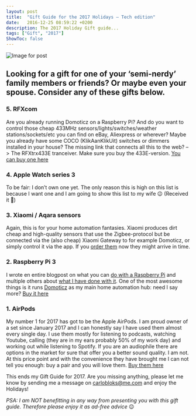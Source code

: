 ```yaml
---
layout: post
title:  "Gift Guide for the 2017 Holidays — Tech edition"
date:   2016-12-25 08:59:22 +0200
description: The 2017 Holiday Gift guide... 
tags: ["Gift", "2017"]
ShowToc: false
---
```

![Image for post](/images/giftguide2017.jpg)
## Looking for a gift for one of your ‘semi-nerdy’ family members or friends? Or maybe even your spouse. Consider any of these gifts below.

### 5\. RFXcom

Are you already running Domoticz on a Raspberry Pi? And do you want to control those cheap 433MHz sensors/lights/switches/weather stations/sockets/etc you can find on eBay, Aliexpress or wherever? Maybe you already have some COCO (KlikAanKlikUit) switches or dimmers installed in your house? The missing link that connects all this to the web? –> The RFXtrx433E tranceiver. Make sure you buy the 433E-version. [You can buy one here](http://www.rfxcom.com/store/Transceivers/14103)

### 4\. Apple Watch series 3

To be fair: I don’t own one yet. The only reason this is high on this list is because I want one and I am going to show this list to my wife 😉 (Received it 🚀)

### 3\. Xiaomi / Aqara sensors

Again, this is for your home automation fantasies. Xiaomi produces dirt cheap and high-quality sensors that use the Zigbee-protocol but be connected via the (also cheap) Xiaomi Gateway to for example Domoticz, or simply control it via the app. If you [order them](https://nl.aliexpress.com/store/top-rated-products/1161084.html?origin=n&SortType=orders_desc&SearchText=smart) now they might arrive in time.

### 2\. Raspberry Pi 3

I wrote en entire blogpost on what you can [do with a Raspberry Pi](/blog/raspberry-pi) and multiple others about [what I have done with it](http://carlobloks.com/blog/). One of the most awesome things is it runs [Domoticz](http://www.domoticz.com/) as my main home automation hub: need I say more? [Buy it here](https://www.raspberrypi.org/products/raspberry-pi-3-model-b/)

### 1\. AirPods

My number 1 for 2017 has got to be the Apple AirPods. I am proud owner of a set since January 2017 and I can honestly say I have used them almost every single day. I use them mostly for listening to podcasts, watching Youtube, calling (they are in my ears probably 50% of my work day) and working out while listening to Spotify. If you are an audiophile there are options in the market for sure that offer you a better sound quality. I am not. At this price point and with the convenience they have brought me I can not tell you enough: buy a pair and you will love them. [Buy them here](https://www.apple.com/airpods/)

This ends my Gift Guide for 2017\. Are you missing anything, please let me know by sending me a message on carlobloks@me.com and enjoy the Holidays!

_PSA: I am NOT benefitting in any way from presenting you with this gift guide. Therefore please enjoy it as ad-free advice_ 😉